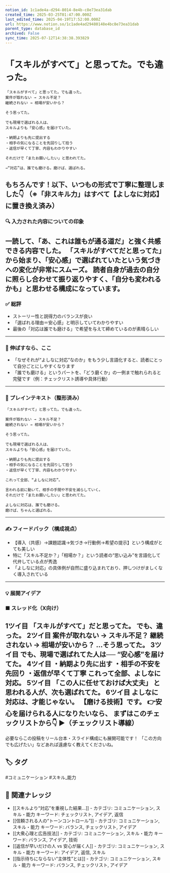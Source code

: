 ```yaml
---
notion_id: 1c1ade4a-d294-8014-8e4b-c8e73ea31dab
created_time: 2025-03-25T01:47:00.000Z
last_edited_time: 2025-04-19T17:52:00.000Z
url: https://www.notion.so/1c1ade4ad29480148e4bc8e73ea31dab
parent_type: database_id
archived: False
sync_time: 2025-07-12T14:38:38.393829
---
```


# 「スキルがすべて」と思ってた。でも違った。

```plain text
「スキルがすべて」と思ってた。でも違った。
案件が取れない → スキル不足？
継続されない → 相場が安いから？

そう思ってた。

でも現場で選ばれる人は、
スキルよりも「安心感」を届けていた。

・納期よりも先に提出する
・相手の気になることを先回りして拾う
・返信が早くて丁寧、内容もわかりやすい

それだけで「またお願いしたい」と思われてた。

→“対応”は、誰でも磨ける。磨けば、選ばれる。
```
もちろんです！以下、いつもの形式で丁寧に整理しました👇
（※「非スキル力」はすべて【よしなに対応】に置き換え済み）
---
### 🔍 入力された内容についての印象
一読して、「あ、これは誰もが通る道だ」と強く共感できる内容でした。
「スキルがすべてだと思ってた」から始まり、「安心感」で選ばれていたという気づきへの変化が非常にスムーズ。
読者自身が過去の自分に照らし合わせて振り返りやすく、「自分も変われるかも」と思わせる構成になっています。
---
### ✅ 総評
- ストーリー性と説得力のバランスが良い
- 「選ばれる理由＝安心感」と明示していてわかりやすい
- 最後の「対応は誰でも磨ける」で希望を与えて締めているのが素晴らしい
---
### 🧭 伸ばすなら、ここ
- 「なぜそれが“よしなに対応”なのか」をもう少し言語化すると、読者にとって自分ごとにしやすくなります
- 「誰でも磨ける」というパートを、「どう磨くか」の一例まで触れられると完璧です（例：チェックリスト誘導や具体行動）
---
### 📝 プレインテキスト（整形済み）
```plain text
「スキルがすべて」と思ってた。でも違った。

案件が取れない → スキル不足？
継続されない → 相場が安いから？

そう思ってた。

でも現場で選ばれる人は、
スキルよりも「安心感」を届けていた。

・納期よりも先に提出する
・相手の気になることを先回りして拾う
・返信が早くて丁寧、内容もわかりやすい

これって全部、“よしなに対応”。

言われる前に動いて、相手の手間や不安を減らしていく。
それだけで「またお願いしたい」と思われてた。

よしなに対応は、誰でも磨ける。
磨けば、ちゃんと選ばれる。
```
---
### ✍️ フィードバック（構成視点）
- 【導入（共感）→課題認識→気づき→行動例→希望の提示】という構成がとても美しい
- 特に「スキル不足か？」「相場か？」という読者の“思い込み”を言語化して代弁している点が秀逸
- 「よしなに対応」の具体例が自然に盛り込まれており、押しつけがましくなく導入されている
---
### 💡 展開アイデア
### ■ スレッド化（X向け）
1ツイ目
「スキルがすべて」だと思ってた。
でも、違った。
2ツイ目
案件が取れない → スキル不足？
継続されない → 相場が安いから？
…そう思ってた。
3ツイ目
でも、現場で選ばれてた人は──
“安心感”を届けてた。
4ツイ目
・納期より先に出す
・相手の不安を先回り
・返信が早くて丁寧
これって全部、よしなに対応。
5ツイ目
「この人に任せておけば大丈夫」
と思われる人が、次も選ばれてた。
6ツイ目
よしなに対応は、才能じゃない。
【磨ける技術】です。
👉安心を届けられる人になりたいなら、
まずはこのチェックリストから👇
▶︎（チェックリスト導線）
---
必要ならこの投稿をリール台本・スライド構成にも展開可能です！
「この方向でも広げたい」などあれば遠慮なく教えてくださいね。

## 🏷️ タグ
#コミュニケーション #スキル_能力

## 🔗 関連ナレッジ
- [[スキルより“対応”を重視した結果…]] - カテゴリ: コミュニケーション, スキル・能力 キーワード: チェックリスト, アイデア, 返信
- [[信頼される人の“トーンコントロール”]] - カテゴリ: コミュニケーション, スキル・能力 キーワード: バランス, チェックリスト, アイデア
- [[大衆心理と広告技法]] - カテゴリ: コミュニケーション, スキル・能力 キーワード: バランス, アイデア, 技術
- [[返信が早いだけの人 vs 安心が届く人]] - カテゴリ: コミュニケーション, スキル・能力 キーワード: アイデア, 返信, スキル
- [[指示待ちにならない“主体性”とは]] - カテゴリ: コミュニケーション, スキル・能力 キーワード: バランス, チェックリスト, アイデア
